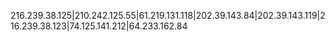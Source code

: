 216.239.38.125|210.242.125.55|61.219.131.118|202.39.143.84|202.39.143.119|216.239.38.123|74.125.141.212|64.233.162.84
